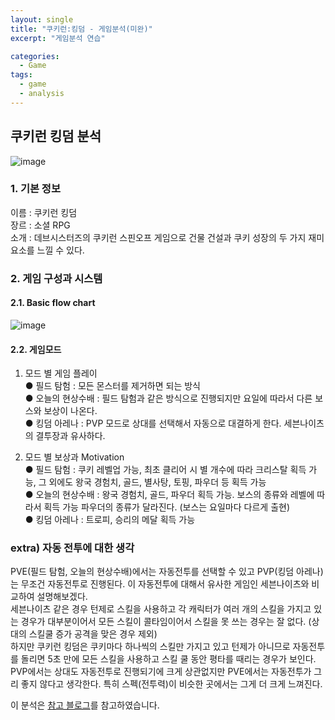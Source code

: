 ```yaml
---
layout: single
title: "쿠키런:킹덤 - 게임분석(미완)"
excerpt: "게임분석 연습"

categories:
  - Game
tags:
  - game
  - analysis
---
```


## **쿠키런 킹덤 분석**

![image](https://user-images.githubusercontent.com/79121621/109123599-5ed45580-778d-11eb-895e-e49cd921e9cf.png)
### **1. 기본 정보**
이름 : 쿠키런 킹덤  
장르 : 소셜 RPG  
소개 : 데브시스터즈의 쿠키런 스핀오프 게임으로 건물 건설과 쿠키 성장의 두 가지 재미 요소를 느낄 수 있다.

### **2. 게임 구성과 시스템**
#### **2.1. Basic flow chart**
![image](https://user-images.githubusercontent.com/79121621/109122994-b0c8ab80-778c-11eb-94bb-6702e17bb344.png)

#### **2.2. 게임모드**
1) 모드 별 게임 플레이   
● 필드 탐험 : 모든 몬스터를 제거하면 되는 방식  
● 오늘의 현상수배 : 필드 탐험과 같은 방식으로 진행되지만 요일에 따라서 다른 보스와 보상이 나온다.  
● 킹덤 아레나 : PVP 모드로 상대를 선택해서 자동으로 대결하게 한다. 세븐나이츠의 결투장과 유사하다.

2) 모드 별 보상과 Motivation  
● 필드 탐험 : 쿠키 레벨업 가능, 최초 클리어 시 별 개수에 따라 크리스탈 획득 가능, 그 외에도 왕국 경험치, 골드, 별사탕, 토핑, 파우더 등 획득 가능  
● 오늘의 현상수배 : 왕국 경험치, 골드, 파우더 획득 가능. 보스의 종류와 레벨에 따라서 획득 가능 파우더의 종류가 달라진다. (보스는 요일마다 다르게 출현)  
● 킹덤 아레나 : 트로피, 승리의 메달 획득 가능

### extra) 자동 전투에 대한 생각
PVE(필드 탐험, 오늘의 현상수배)에서는 자동전투를 선택할 수 있고 PVP(킹덤 아레나)는 무조건 자동전투로 진행된다. 이 자동전투에 대해서 유사한 게임인 세븐나이츠와 비교하여 설명해보겠다.  
세븐나이츠 같은 경우 턴제로 스킬을 사용하고 각 캐릭터가 여러 개의 스킬을 가지고 있는 경우가 대부분이어서 모든 스킬이 콜타임이어서 스킬을 못 쓰는 경우는 잘 없다. (상대의 스킬쿨 증가 공격을 맞은 경우 제외)  
하지만 쿠키런 킹덤은 쿠키마다 하나씩의 스킬만 가지고 있고 턴제가 아니므로 자동전투를 돌리면 5초 만에 모든 스킬을 사용하고 스킬 쿨 동안 평타를 때리는 경우가 보인다.  
PVP에서는 상대도 자동전투로 진행되기에 크게 상관없지만 PVE에서는 자동전투가 그리 좋지 않다고 생각한다. 특히 스펙(전투력)이 비슷한 곳에서는 그게 더 크게 느껴진다.

이 분석은 [참고 블로그](https://hiprock.tistory.com/169)를 참고하였습니다.